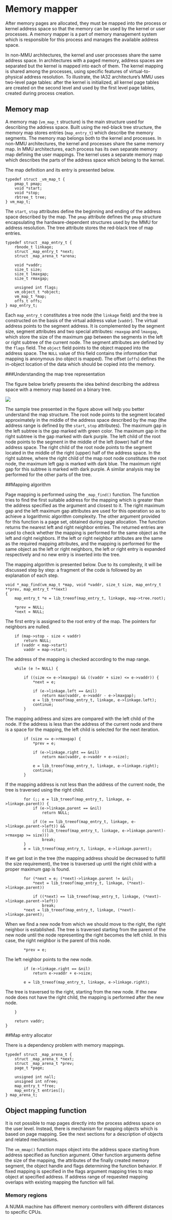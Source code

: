 # Memory mapper

After memory pages are allocated, they must be mapped into the process or kernel address space so that the memory can be used by the kernel or user processes. A memory mapper is a part of memory management system which is responsible for this process and manages the available address space.

In non-MMU architectures, the kernel and user processes share the same address space. In architectures with a paged memory, address spaces are separated but the kernel is mapped into each of them. The kernel mapping is shared among the processes, using specific features of virtual-to-physical address resolution. To illustrate, the IA32 architecture’s MMU uses two-level page tables: after the kernel is initialized, all kernel page tables are created on the second level and used by the first level page tables, created during process creation.

## Memory map

A memory map (`vm_map_t` structure) is the main structure used for describing the address space. Built using the red-black tree structure, the memory map stores entries (`map_entry_t`) which describe the memory segments. The memory map belongs both to the kernel and processes. In non-MMU architectures, the kernel and processes share the same memory map. In MMU architectures, each process has its own separate memory map defining the user mappings. The kernel uses a separate memory map which describes the parts of the address space which belong to the kernel.

The map definition and its entry is presented below.

>
    typedef struct _vm_map_t {
        pmap_t pmap;
        void *start;
        void *stop;
        rbtree_t tree;
    } vm_map_t;

The `start`, `stop` attributes define the beginning and ending of the address space described by the map. The `pmap` attribute defines the `pmap` structure encapsulating the hardware-dependent structures used by the MMU for address resolution. The tree attribute stores the red-black tree of map entries.

>
    typedef struct _map_entry_t {
        rbnode_t linkage;
        struct _map_entry_t *next;
        struct _map_arena_t *arena;
>
        void *vaddr;
        size_t size;
        size_t lmaxgap;
        size_t rmaxgap;
>
        unsigned int flags;
        vm_object_t *object;
        vm_map_t *map;
        offs_t offs;
    } map_entry_t;

Each `map_entry_t` constitutes a tree node (the `linkage` field) and the tree is constructed on the basis of the virtual address value (`vaddr`). The virtual address points to the segment address. It is complemented by the segment size, segment attributes and two special attributes: `rmaxgap` and `lmaxgap`, which store the size of the maximum gap between the segments in the left or right subtree of the current node. The segment attributes are defined by the `flags` field. The `object` field points to the object mapped into the address space. The `NULL` value of this field contains the information that mapping is anonymous (no object is mapped). The offset (`offs`) defines the in-object location of the data which should be copied into the memory.

###Understanding the map tree representation

The figure below briefly presents the idea behind describing the address space with a memory map based on a binary tree.

<img src="http://r.dcs.redcdn.pl/http/o2/phoesys/documentation/mem-map1.png">

The sample tree presented in the figure above will help you better understand the map structure. The root node points to the segment located approximately in the middle of the address space described by the map (the address range is defined by the `start`, `stop` attributes). The maximum gap in the left subtree is the gap marked with green color. The maximum gap in the right subtree is the gap marked with dark purple. The left child of the root node points to the segment in the middle of the left (lower) half of the address space. The right child of the root node points to the segment located in the middle of the right (upper) half of the address space. In the right subtree, where the right child of the map root node constitutes the root node, the maximum left gap is marked with dark blue. The maximum right gap for this subtree is marked with dark purple. A similar analysis may be performed for the other parts of the tree.

##Mapping algorithm

Page mapping is performed using the `_map_find()` function. The function tries to find the first suitable address for the mapping which is greater than the address specified as the argument and closest to it. The right maximum gap and the left maximum gap attributes are used for this operation so as to achieve a logarithmic algorithm complexity. The other argument provided for this function is a page set, obtained during page allocation. The function returns the nearest left and right neighbor entries. The returned entries are used to check whether the mapping is performed for the same object as the left and right neighbors. If the left or right neighbor attributes are the same as the required mapping attributes, and the mapping is performed for the same object as the left or right neighbors, the left or right entry is expanded respectively and no new entry is inserted into the tree.

The mapping algorithm is presented below. Due to its complexity, it will be discussed step by step: a fragment of the code is followed by an explanation of each step.

>
    void *_map_find(vm_map_t *map, void *vaddr, size_t size, map_entry_t **prev, map_entry_t **next)
    {
        map_entry_t *e = lib_treeof(map_entry_t, linkage, map->tree.root);
>
        *prev = NULL;
        *next = NULL;

The first entry is assigned to the root entry of the map. The pointers for neighbors are nulled.

>
        if (map->stop - size < vaddr)
            return NULL;
        if (vaddr < map->start)
            vaddr = map->start;

The address of the mapping is checked according to the map range.

>
        while (e != NULL) {
>
            if ((size <= e->lmaxgap) && ((vaddr + size) <= e->vaddr)) {
                *next = e;
>
                if (e->linkage.left == &nil)
                    return max(vaddr, e->vaddr - e->lmaxgap);
                e = lib_treeof(map_entry_t, linkage, e->linkage.left);
                continue;
            }

The mapping address and sizes are compared with the left child of the node. If the address is less than the address of the current node and there is a space for the mapping, the left child is selected for the next iteration.

>
            if (size <= e->rmaxgap) {
                *prev = e;
>
                if (e->linkage.right == &nil)
                    return max(vaddr, e->vaddr + e->size);
>
                e = lib_treeof(map_entry_t, linkage, e->linkage.right);
                continue;
            }

If the mapping address is not less than the address of the current node, the tree is traversed using the right child.

>
            for (;; e = lib_treeof(map_entry_t, linkage, e->linkage.parent)) {
                if (e->linkage.parent == &nil)
                    return NULL;
>
                if ((e == lib_treeof(map_entry_t, linkage, e->linkage.parent->left)) &&
                    ((lib_treeof(map_entry_t, linkage, e->linkage.parent)->rmaxgap >= size)))
                    break;
            }
            e = lib_treeof(map_entry_t, linkage, e->linkage.parent);

If we get lost in the tree (the mapping address should be decreased to fulfill the size requirement), the tree is traversed up until the right child with a proper maximum gap is found.

>
            for (*next = e; (*next)->linkage.parent != &nil;
                *next = lib_treeof(map_entry_t, linkage, (*next)->linkage.parent))
>
                if ((*next) == lib_treeof(map_entry_t, linkage, (*next)->linkage.parent->left))
                    break;
            *next = lib_treeof(map_entry_t, linkage, (*next)->linkage.parent);

When we find a new node from which we should move to the right, the right neighbor is established. The tree is traversed starting from the parent of the new node until the node representing the right becomes the left child. In this case, the right neighbor is the parent of this node.

>
            *prev = e;

The left neighbor points to the new node.

>
            if (e->linkage.right == &nil)
                return e->vaddr + e->size;
>
            e = lib_treeof(map_entry_t, linkage, e->linkage.right);

The tree is traversed to the right, starting from the new node. If the new node does not have the right child, the mapping is performed after the new node.

>
        }
>
        return vaddr;
    }


##Map entry allocator

There is a dependency problem with memory mappings.

>
    typedef struct _map_arena_t {
        struct _map_arena_t *next;
        struct _map_arena_t *prev;
        page_t *page;
>
        unsigned int nall;
        unsigned int nfree;
        map_entry_t *free;
        map_entry_t entries[];
    } map_arena_t;


## Object mapping function

It is not possible to map pages directly into the process address space on the user level. Instead, there is mechanism for mapping objects which is based on page mapping. See the next sections for a description of objects and related mechanisms.

The `vm_mmap()` function  maps object into the address space starting from address specified as function argument. Other function arguments define the size of the mapping, the attributes of the finally created memory segment, the object handle and flags determining the function behavior. If fixed mapping is specified in the flags argument mapping tries to map object at specified address. If address range of requested mapping overlaps with existing mapping the function will fail.

### Memory regions
A NUMA machine has different memory controllers with different distances to specific CPUs. 
